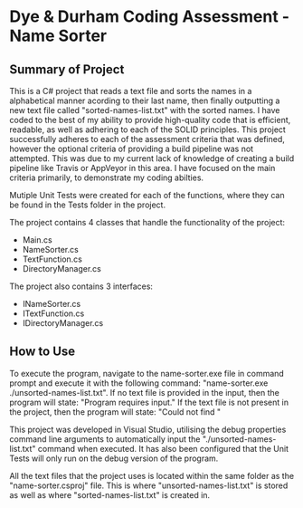 # Dye & Durham Coding Assessment - Name Sorter

## Summary of Project
This is a C# project that reads a text file and sorts the names in a alphabetical manner acording to their last name, then finally outputting a new text file called "sorted-names-list.txt" with the sorted names.
I have coded to the best of my ability to provide high-quality code that is efficient, readable, as well as adhering to each of the SOLID principles.
This project successfully adheres to each of the assessment criteria that was defined, however the optional criteria of providing a build pipeline was not attempted. 
This was due to my current lack of knowledge of creating a build pipeline like Travis or AppVeyor in this area. I have focused on the main criteria primarily, to demonstrate my coding abilties.

Mutiple Unit Tests were created for each of the functions, where they can be found in the Tests folder in the project.

The project contains 4 classes that handle the functionality of the project:
- Main.cs
- NameSorter.cs
- TextFunction.cs
- DirectoryManager.cs

The project also contains 3 interfaces:
- INameSorter.cs
- ITextFunction.cs
- IDirectoryManager.cs

## How to Use
To execute the program, navigate to the name-sorter.exe file in command prompt and execute it with the following command: "name-sorter.exe ./unsorted-names-list.txt".
If no text file is provided in the input, then the program will state: "Program requires input."
If the text file is not present in the project, then the program will state: "Could not find <filename>"

This project was developed in Visual Studio, utilising the debug properties command line arguments to automatically input the "./unsorted-names-list.txt" command when executed.
It has also been configured that the Unit Tests will only run on the debug version of the program. 

All the text files that the project uses is located within the same folder as the "name-sorter.csproj" file. This is where "unsorted-names-list.txt" is stored as well as where "sorted-names-list.txt" is created in.
